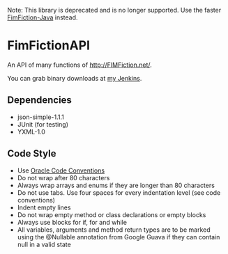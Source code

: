Note: This library is deprecated and is no longer supported. Use the faster [FimFiction-Java](https://github.com/yawkat/FimFiction-Java) instead.

FimFictionAPI
=============
An API of many functions of http://FIMFiction.net/.

You can grab binary downloads at [my Jenkins](http://ci.yawk.at/job/FimFictionAPI).

Dependencies
-------------
- json-simple-1.1.1
- JUnit (for testing)
- YXML-1.0

Code Style
-----------
- Use [Oracle Code Conventions](http://www.oracle.com/technetwork/java/codeconv-138413.html)
- Do not wrap after 80 characters
- Always wrap arrays and enums if they are longer than 80 characters
- Do not use tabs. Use four spaces for every indentation level (see code conventions)
- Indent empty lines
- Do not wrap empty method or class declarations or empty blocks
- Always use blocks for if, for and while
- All variables, arguments and method return types are to be marked using the @Nullable annotation from Google Guava if they can contain null in a valid state
